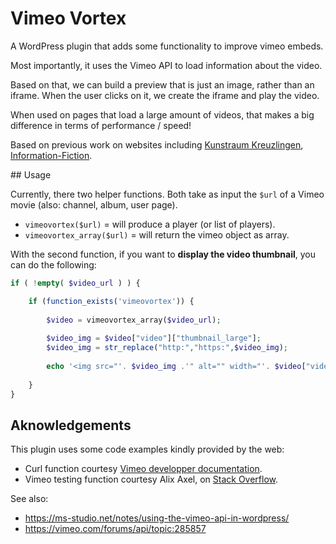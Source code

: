 # Vimeo Vortex

A WordPress plugin that adds some functionality to improve vimeo embeds.

Most importantly, it uses the Vimeo API to load information about the video. 

Based on that, we can build a preview that is just an image, rather than an iframe. When the user clicks on it, we create the iframe and play the video.

When used on pages that load a large amount of videos, that makes a big difference in terms of performance / speed!

Based on previous work on websites including [Kunstraum Kreuzlingen](https://ms-studio.net/portfolio/kunstraum-kreuzlingen/), [Information-Fiction](https://ms-studio.net/webdesign/option-information-fiction/).

## Usage

Currently, there two helper functions. Both take as input the `$url` of a Vimeo movie (also: channel, album, user page).

- `vimeovortex($url)` = will produce a player (or list of players).
- `vimeovortex_array($url)` = will return the vimeo object as array.

With the second function, if you want to **display the video thumbnail**, you can do the following:

```php
if ( !empty( $video_url ) ) {

	if (function_exists('vimeovortex')) {
		
		$video = vimeovortex_array($video_url);
		
		$video_img = $video["video"]["thumbnail_large"];
		$video_img = str_replace("http:","https:",$video_img);
						    			
		echo '<img src="'. $video_img .'" alt="" width="'. $video["video"]["width"] .'" height="'. $video["video"]["height"] .'" />';
		
	}
}
```

## Aknowledgements

This plugin uses some code examples kindly provided by the web:

* Curl function courtesy [Vimeo developper documentation](https://github.com/vimeo/vimeo-oembed-examples/).
* Vimeo testing function courtesy Alix Axel, on [Stack Overflow](https://stackoverflow.com/questions/11304044/determining-the-vimeo-source-by-url-regex).

See also:

* https://ms-studio.net/notes/using-the-vimeo-api-in-wordpress/
* https://vimeo.com/forums/api/topic:285857

